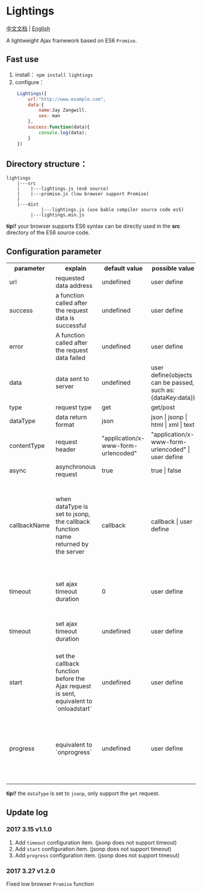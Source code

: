 # Lightings
[中文文档](https://github.com/JayZangwill/lightings/blob/master/doc/README-zh.md) | [English](https://github.com/JayZangwill/lightings/blob/master/README.md)

A lightweight Ajax framework based on ES6 `Promise`.

## Fast use

1. install： `npm install lightings`
2. configure：

```javascript
	Lightings({
		url:"http://www.example.com",
		data:{
			name:Jay Zangwill,
			sex: man
		},
		success:function(data){
			console.log(data);
		}
	})
```

## Directory structure：

	lightings
		|---src
		|    |---lightings.js (es6 source)
		|    |---promise.js (low browser support Promise)
		|
		|---dist
	     	     |---lightings.js (use bable compiler source code es5)
		     |---lightings.min.js
		 
**tip**If your browser supports ES6 syntax can be directly used in the **src** directory of the ES6 source code.

## Configuration parameter

<table>
	<tr>
		<th>parameter</th>
		<th>explain</th>
		<th>default value</th>
		<th>possible value</th>
		<th>remarks</th>
	</tr>
	<tr>
		<td>
			url
		</td>
		<td>
			requested data address
		</td>
		<td>
			undefined
		</td>
		<td>
			user define
		</td>
		<td>
			must
		</td>
	</tr>
	<tr>
		<td>
			success
		</td>
		<td>
			a function called after the request data is successful
		</td>
		<td>
			undefined
		</td>
		<td>
			user define
		</td>
		<td>
			must
		</td>
	</tr>
	<tr>
		<td>
			error
		</td>
		<td>
			A function called after the request data failed
		</td>
		<td>
			undefined
		</td>
		<td>
			user define
		</td>
		<td>
			depending on the user's situation
		</td>
	</tr>
	<tr>
		<td>
			data
		</td>
		<td>
			data sent to server
		</td>
		<td>
			undefined
		</td>
		<td>
			user define(objects can be passed, such as: {dataKey:data})
		</td>
		<td>
			must not
		</td>
	</tr>
	<tr>
		<td>
			type
		</td>
		<td>
			request type
		</td>
		<td>
			get
		</td>
		<td>
			get/post
		</td>
		<td>
			must not
		</td>
	</tr>
	<tr>
		<td>
			dataType
		</td>
		<td>
			data return format
		</td>
		<td>
			json
		</td>
		<td>
			json | jsonp | html | xml | text
		</td>
		<td>
			must not
		</td>
	</tr>
	<tr>
		<td>
			contentType
		</td>
		<td>
			request header
		</td>
		<td>
			"application/x-www-form-urlencoded"
		</td>
		<td>
			"application/x-www-form-urlencoded" | user define
		</td>
		<td>
			must not
		</td>
	</tr>
	<tr>
		<td>
			async
		</td>
		<td>
			asynchronous request
		</td>
		<td>
			true
		</td>
		<td>
			true | false
		</td>
		<td>
			must not
		</td>
	</tr>
	<tr>
		<td>
			callbackName
		</td>
		<td>
			when dataType is set to jsonp, the callback function name returned by the server
		</td>
		<td>
			callback
		</td>
		<td>
			callback | user define
		</td>
		<td>
			when dataTpye is jsonp and the callback function name returned by the server is not callback
		</td>
	</tr>
	<tr>
		<td>
			timeout
		</td>
		<td>
			set ajax timeout duration
		</td>
		<td>
			0
		</td>
		<td>
			 user define
		</td>
		<td>
			jsonp temporarily does not support timeout
		</td>
	</tr>
	<tr>
		<td>
			timeout
		</td>
		<td>
			set ajax timeout duration
		</td>
		<td>
			undefined
		</td>
		<td>
			 user define
		</td>
		<td>
			jsonp temporarily does not support timeout
		</td>
	</tr>
	<tr>
		<td>
			start
		</td>
		<td>
			set the callback function before the Ajax request is sent, equivalent to `onloadstart`
		</td>
		<td>
			undefined
		</td>
		<td>
			 user define
		</td>
		<td>
			jsonp temporarily does not support start
		</td>
	</tr>
	<tr>
		<td>
			progress
		</td>
		<td>
			equivalent to `onprogress`
		</td>
		<td>
			undefined
		</td>
		<td>
			 user define
		</td>
		<td>
			jsonp temporarily does not support progress and ie10 browser can not be used
		</td>
	</tr>
</table>

**tip**If the `dataType` is set to `jsonp`, only support the `get` request.

## Update log

### 2017 3.15 v1.1.0

1. Add `timeout` configuration item. (jsonp does not support timeout)
2. Add `start` configuration item. (jsonp does not support timeout)
3. Add `progress` configuration item. (jsonp does not support timeout)

### 2017 3.27 v1.2.0

Fixed low browser `Promise` function
